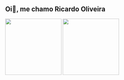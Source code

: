 ## Oi👋, me chamo Ricardo Oliveira

<div>
  <img height="180em" src="https://github-readme-stats.vercel.app/api?username=ricardo-oliveira-dev&show_icons=true&theme=one_dark_pro">
  <img height="180em" src="https://github-readme-stats.vercel.app/api/top-langs/?username=ricardo-oliveira-dev&layout=compact&theme=one_dark_pro">
</div>


